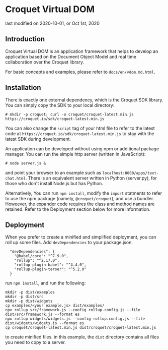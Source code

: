 # Croquet Virtual DOM

last modified on 2020-10-01, or Oct 1st, 2020

## Introduction
Croquet Virtual DOM is an application framework that helps to develop an application based on the Document Object Model and real time collaboration over the Croquet library.

For basic concepts and examples, please refer to `docs/en/vdom.md.html`.

## Installation

There is exactly one external dependency, which is the Croquet SDK library. You can simply copy the SDK to your local directory:

~~~~~~~~
# mkdir -p croquet; curl -o croquet/croquet-latest.min.js https://croquet.io/sdk/croquet-latest.min.js
~~~~~~~~

You can also change the `script` tag of your html file to refer to the latest code at `https://croquet.io/sdk/croquet-latest.min.js` to stay with the latest SDK during development.

An application can be developed without using npm or additional package manager. You can run the simple http server (written in JavaScript):

~~~~~~~~
# node server.js &
~~~~~~~~

and point your browser to an example such as `localhost:8000/apps/text-chat.html`. There is an equivalent server written in Python (server.py), for those who don't install Node.js but has Python.

Alternatively, You can run `npm install`, modify the `import` statments to refer to use the npm package (namely, `@croquet/croquet`), and use a bundler. Howeever, the expander code requires the class and method names are retained. Refer to the Deployment section below for more information.

## Deployment

When you prefer to create a minified and simplified deployment, you can roll up some files. Add `devDependencies` to your package.json:

~~~~~~~~
  "devDependencies": {
    "@babel/core": "^7.9.0",
    "rollup": "^2.17.0",
    "rollup-plugin-babel": "^4.4.0",
    "rollup-plugin-terser": "^5.2.0"
  }
~~~~~~~~

run `npm install`, and run the following:

~~~~~~~~
mkdir -p dist/examples
mkdir -p dist/src
mkdir -p dist/widgets
cp examples/<your example.js> dist/examples/
npx rollup src/framework.js --config rollup.config.js --file dist/src/framework.js --format es
npx rollup widgets/widgets.js --config rollup.config.js --file dist/widgets/widgets.js --format es
cp croquet/croquet-latest.min.js dist/croquet/croquet-latest.min.js
~~~~~~~~

to create minified files. in this example, the `dist` directory contains all files you need to copy to a server.
